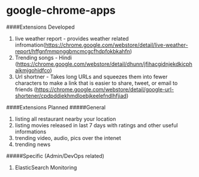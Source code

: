 google-chrome-apps
==================
####Extensions Developed
1. live weather report - provides weather related infromation(https://chrome.google.com/webstore/detail/live-weather-report/hffgnfmmpnggbmcmcgcfhdpfokbkahfn)
2. Trending songs - Hindi (https://chrome.google.com/webstore/detail/dhunn/jfihacgidnjekdkicphaikmjgohidfco)
3. Url shortner - Takes long URLs and squeezes them into fewer characters to make a link that is easier to share, tweet, or email to friends (https://chrome.google.com/webstore/detail/google-url-shortener/cpdpddiekhmdloebjkeelefndlhfjiad)

####Extensions Planned
#####General
1. listing all restaurant nearby your location
2. listing movies released in last 7 days with ratings and other useful informations 
3. trending video, audio, pics over the intenet
4. trending news

#####Specific (Admin/DevOps related)
1. ElasticSearch Monitoring
